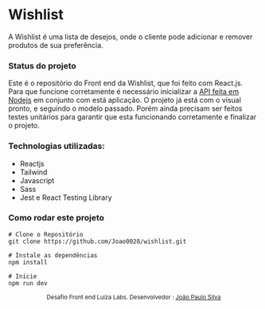 # Wishlist
A Wishlist é uma lista de desejos, onde o cliente pode adicionar e remover produtos de sua preferência.


### Status do projeto

Este é o repositório do Front end da Wishlist, que foi feito com React.js. Para que funcione corretamente é necessário inicializar a <a href="https://github.com/Joao0028/api-wishlist" target="_blank">API feita em Nodejs</a> em conjunto com está aplicação.
O projeto já está com o visual pronto, e seguindo o modelo passado. Porém ainda precisam ser feitos testes unitários para garantir que esta funcionando corretamente e finalizar o projeto.

### Technologias utilizadas:
- Reactjs
- Tailwind
- Javascript
- Sass
- Jest e React Testing Library

### Como rodar este projeto

```
# Clone o Repositório
git clone https://github.com/Joao0028/wishlist.git
```

```
# Instale as dependências
npm install
```

```
# Inicie
npm run dev
```

<div align="center">
  <sub>Desafio Front end Luiza Labs. Desenvolvedor :
    <a href="https://github.com/Joao0028">João Paulo Silva</a>
  </sub>
</div>
